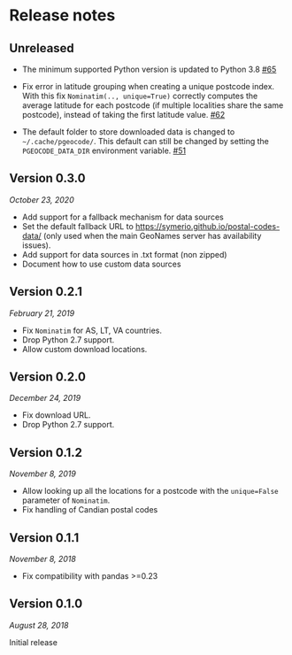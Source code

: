# Release notes

## Unreleased

 - The minimum supported Python version is updated to Python 3.8
   [#65](https://github.com/symerio/pgeocode/pull/65)
 - Fix error in latitude grouping when creating a unique postcode index.
   With this fix `Nominatim(.., unique=True)` correctly computes the average
   latitude for each postcode (if multiple localities share the same postcode),
   instead of taking the first latitude value.
   [#62](https://github.com/symerio/pgeocode/pull/62)

 - The default folder to store downloaded data is changed to `~/.cache/pgeocode/`.
   This default can still be changed by setting the `PGEOCODE_DATA_DIR` environment variable.
   [#51](https://github.com/symerio/pgeocode/pull/51)


## Version 0.3.0

*October 23, 2020*

 - Add support for a fallback mechanism for data sources
 - Set the default fallback URL to https://symerio.github.io/postal-codes-data/
   (only used when the main GeoNames server has availability issues).
 - Add support for data sources in .txt format (non zipped)
 - Document how to use custom data sources

## Version 0.2.1

*February 21, 2019*

 - Fix ``Nominatim`` for AS, LT, VA countries.
 - Drop Python 2.7 support.
 - Allow custom download locations.

## Version 0.2.0

*December 24, 2019*

 - Fix download URL.
 - Drop Python 2.7 support.

## Version 0.1.2

*November 8, 2019*

 - Allow looking up all the locations for a postcode with the
   `unique=False` parameter of `Nominatim`.
 - Fix handling of Candian postal codes

## Version 0.1.1

*November 8, 2018*

 - Fix compatibility with pandas >=0.23

## Version 0.1.0

*August 28, 2018*

Initial release
